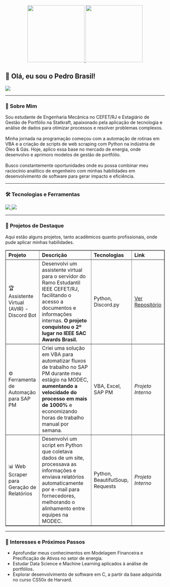 <div align="center">
  <a href="https://github.com/brpedro13">
  <img height="180em" src="https://github-readme-stats.vercel.app/api?username=brpedro13&show_icons=true&theme=dracula&include_all_commits=true&count_private=true"/>
  <img height="180em" src="https://github-readme-stats.vercel.app/api/top-langs/?username=brpedro13&layout=compact&langs_count=7&theme=dracula"/>
  </a>
</div>

## 👋 Olá, eu sou o Pedro Brasil!

<a href="https://www.linkedin.com/in/[SEU-LINKEDIN]/" target="_blank"><img src="https://img.shields.io/badge/-LinkedIn-%230077B5?style=for-the-badge&logo=linkedin&logoColor=white" target="_blank"></a>

---

### 🚀 Sobre Mim
<p align="left">
  Sou estudante de Engenharia Mecânica no CEFET/RJ e Estagiário de Gestão de Portfólio na Statkraft, apaixonado pela aplicação de tecnologia e análise de dados para otimizar processos e resolver problemas complexos.
  <br><br>
  Minha jornada na programação começou com a automação de rotinas em VBA e a criação de scripts de web scraping com Python na indústria de Óleo & Gás. Hoje, aplico essa base no mercado de energia, onde desenvolvo e aprimoro modelos de gestão de portfólio.
  <br><br>
  Busco constantemente oportunidades onde eu possa combinar meu raciocínio analítico de engenheiro com minhas habilidades em desenvolvimento de software para gerar impacto e eficiência.
</p>

---

### 🛠️ Tecnologias e Ferramentas
<p align="left">
  <a href="https://skillicons.dev">
    <img src="https://skillicons.dev/icons?i=py,c,vba,sqlite,git,docker,vscode" />
    <img src="https://skillicons.dev/icons?i=pandas,numpy,powerbi,sap" />
  </a>
</p>

---

### 💼 Projetos de Destaque
<p align="left">
  Aqui estão alguns projetos, tanto acadêmicos quanto profissionais, onde pude aplicar minhas habilidades.
</p>
<table border="1">
  <tr align="left">
    <th>Projeto</th>
    <th>Descrição</th>
    <th>Tecnologias</th>
    <th>Link</th>
  </tr>
  <tr align="left">
    <td>🏆 Assistente Virtual (AVIR) - Discord Bot</td>
    <td>Desenvolvi um assistente virtual para o servidor do Ramo Estudantil IEEE CEFET/RJ, facilitando o acesso a documentos e informações internas. <strong>O projeto conquistou o 2º lugar no IEEE SAC Awards Brasil.</strong></td>
    <td>Python, Discord.py</td>
    <td><a href="LINK-PARA-O-PROJETO-AVIR]](https://github.com/WolfByte-CEFET-RJ/IA-AVIR">Ver Repositório</a></td>
  </tr>
  <tr align="left">
    <td>⚙️ Ferramenta de Automação para SAP PM</td>
    <td>Criei uma solução em VBA para automatizar fluxos de trabalho no SAP PM durante meu estágio na MODEC, <strong>aumentando a velocidade do processo em mais de 1000%</strong> e economizando horas de trabalho manual por semana.</td>
    <td>VBA, Excel, SAP PM</td>
    <td><em>Projeto Interno</em></td>
  </tr>
    <tr align="left">
    <td>📊 Web Scraper para Geração de Relatórios</td>
    <td>Desenvolvi um script em Python que coletava dados de um site, processava as informações e enviava relatórios automaticamente por e-mail para fornecedores, melhorando o alinhamento entre equipes na MODEC.</td>
    <td>Python, BeautifulSoup, Requests</td>
    <td><em>Projeto Interno</em></td>
  </tr>
</table>

---

### 🌱 Interesses e Próximos Passos
<ul>
  <li>Aprofundar meus conhecimentos em Modelagem Financeira e Precificação de Ativos no setor de energia.</li>
  <li>Estudar Data Science e Machine Learning aplicados à análise de portfólios.</li>
  <li>Explorar desenvolvimento de software em C, a partir da base adquirida no curso CS50x de Harvard.</li>
</ul>
